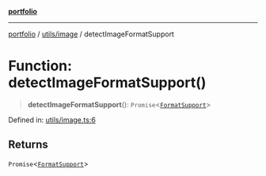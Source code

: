 [**portfolio**](../../../README.md)

***

[portfolio](../../../modules.md) / [utils/image](../README.md) / detectImageFormatSupport

# Function: detectImageFormatSupport()

> **detectImageFormatSupport**(): `Promise`\<[`FormatSupport`](../interfaces/FormatSupport.md)\>

Defined in: [utils/image.ts:6](https://github.com/tnorlund/Portfolio/blob/280a4ec93ba764b56d1000757f4bb09178ee5da8/portfolio/utils/image.ts#L6)

## Returns

`Promise`\<[`FormatSupport`](../interfaces/FormatSupport.md)\>

